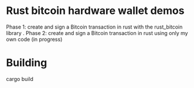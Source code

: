 # Rust bitcoin hardware wallet demos

Phase 1: create and sign a Bitcoin transaction in rust with the rust_bitcoin library . Phase 2: create and sign a Bitcoin transaction in rust using only my own code (in progress)


# Building
cargo build
